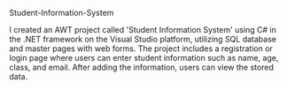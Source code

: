 Student-Information-System

I created an AWT project called 'Student Information System' using C# in the .NET framework on the Visual Studio platform, utilizing SQL database and master pages with web forms. The project includes a registration or login page where users can enter student information such as name, age, class, and email. After adding the information, users can view the stored data.
